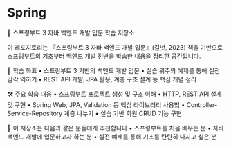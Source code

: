 # Spring


📘 스프링부트 3 자바 백엔드 개발 입문 학습 저장소

이 레포지토리는 『스프링부트 3 자바 백엔드 개발 입문』(길벗, 2023) 책을 기반으로 스프링부트의 기초부터 백엔드 개발 전반을 학습한 내용을 정리한 공간입니다.

📌 학습 목표
	•	스프링부트 3 기반의 백엔드 개발 입문
	•	실습 위주의 예제를 통해 실전 감각 익히기
	•	REST API 개발, JPA 활용, 계층 구조 설계 등 핵심 개념 정리

🛠 주요 학습 내용
	•	스프링부트 프로젝트 생성 및 구조 이해
	•	HTTP, REST API 설계 및 구현
	•	Spring Web, JPA, Validation 등 핵심 라이브러리 사용법
	•	Controller-Service-Repository 계층 나누기
	•	실습 기반 회원 CRUD 기능 구현

🎯 이 저장소는 다음과 같은 분들에게 추천합니다
	•	스프링부트를 처음 배우는 분
	•	자바 백엔드 개발에 입문하고자 하는 분
	•	실전 예제를 통해 기초를 탄탄히 다지고 싶은 분
